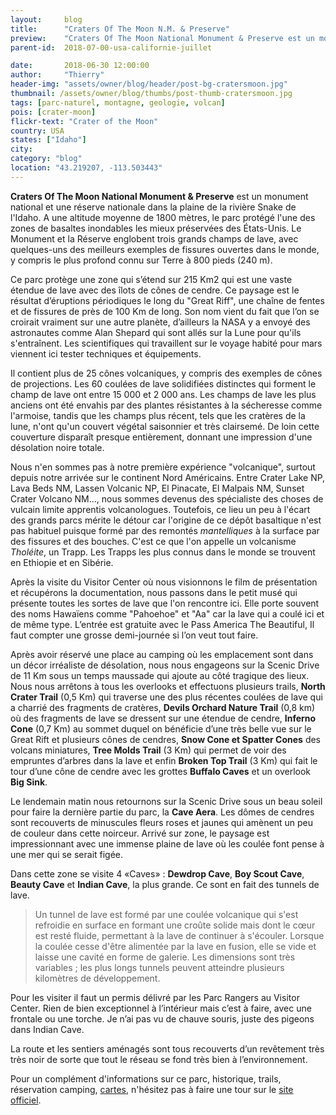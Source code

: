 ```yaml
---
layout:     blog
title:      "Craters Of The Moon N.M. & Preserve"
preview:    "Craters Of The Moon National Monument & Preserve est un monument national et une réserve nationale dans la plaine de la rivière Snake de..."
parent-id:  2018-07-00-usa-californie-juillet

date:       2018-06-30 12:00:00
author:     "Thierry"
header-img: "assets/owner/blog/header/post-bg-cratersmoon.jpg"
thumbnail: /assets/owner/blog/thumbs/post-thumb-cratersmoon.jpg
tags: [parc-naturel, montagne, geologie, volcan]
pois: [crater-moon]
flickr-text: "Crater of the Moon"
country: USA 
states: ["Idaho"]
city: 
category: "blog"
location: "43.219207, -113.503443"
---
```


**Craters Of The Moon National Monument & Preserve** est un monument national et une réserve nationale dans la plaine de la rivière Snake de l'Idaho. A une altitude moyenne de 1800 mètres, le parc protégé l'une des zones de basaltes inondables les mieux préservées des États-Unis. Le Monument et la Réserve englobent trois grands champs de lave, avec quelques-uns des meilleurs exemples de fissures ouvertes dans le monde, y compris le plus profond connu sur Terre à 800 pieds (240 m).

Ce parc protège une zone qui s’étend sur 215 Km2 qui est une vaste étendue de lave avec des îlots de cônes de cendre. Ce paysage est le résultat d’éruptions périodiques le long du "Great Riff", une chaîne de fentes et de fissures de près de 100 Km de long. Son nom vient du fait que l’on se croirait vraiment sur une autre planète, d’ailleurs la NASA y a envoyé des astronautes comme Alan Shepard qui sont allés sur la Lune pour qu'ils s'entraînent. Les scientifiques qui travaillent sur le voyage habité pour mars viennent ici tester techniques et équipements.

Il contient plus de 25 cônes volcaniques, y compris des exemples de cônes de projections. Les 60 coulées de lave solidifiées distinctes qui forment le champ de lave ont entre 15 000 et 2 000 ans. Les champs de lave les plus anciens ont été envahis par des plantes résistantes à la sécheresse comme l'armoise, tandis que les champs plus récent, tels que les cratères de la lune, n'ont qu'un couvert végétal saisonnier et très clairsemé. De loin cette couverture disparaît presque entièrement, donnant une impression d'une désolation noire totale.

Nous n'en sommes pas à notre première expérience "volcanique", surtout depuis notre arrivée sur le continent Nord Américains. Entre Crater Lake NP, Lava Beds NM, Lassen Volcanic NP, El Pinacate, El Malpais NM, Sunset Crater Volcano NM..., nous sommes devenus des spécialiste des choses de vulcain limite apprentis volcanologues. Toutefois, ce lieu un peu à l'écart des grands parcs mérite le détour car l'origine de ce dépôt basaltique n'est pas habituel puisque formé par des remontés *mantelliques* à la surface par des fissures et des bouches. C'est ce que l'on appelle un volcanisme *Tholéite*, un Trapp. Les Trapps les plus connus dans le monde se trouvent en Ethiopie et en Sibérie.

Après la visite du Visitor Center où nous visionnons le film de présentation et récupérons la documentation, nous passons dans le petit musé qui présente toutes les sortes de lave que l'on rencontre ici. Elle porte souvent des noms Hawaïens comme "Pahoehoe" et "Aa" car la lave qui a coulé ici et de même type. L’entrée est gratuite avec le Pass America The Beautiful, Il faut compter une grosse demi-journée si l’on veut tout faire.

Après avoir réservé une place au camping où les emplacement sont dans un décor irréaliste de désolation, nous nous engageons sur la Scenic Drive de 11 Km sous un temps maussade qui ajoute au côté tragique des lieux. Nous nous arrêtons à tous les overlooks et effectuons plusieurs trails, **North Crater Trail** (0,5 Km) qui traverse une des plus récentes coulées de lave qui a charrié des fragments de cratères, **Devils Orchard Nature Trail** (0,8 km) où des fragments de lave se dressent sur une étendue de cendre, **Inferno Cone** (0,7 Km) au sommet duquel on bénéficie d’une très belle vue sur le Great Rift et plusieurs cônes de cendres, **Snow Cone et Spatter Cones** des volcans miniatures, **Tree Molds Trail** (3 Km) qui permet de voir des empruntes d’arbres dans la lave et enfin **Broken Top Trail** (3 Km) qui fait le tour d’une cône de cendre avec les grottes **Buffalo Caves** et un overlook **Big Sink**.

Le lendemain matin nous retournons sur la Scenic Drive sous un beau soleil pour faire la dernière partie du parc, la **Cave Aera**. Les dômes de cendres sont recouverts de minuscules fleurs roses et jaunes qui amènent un peu de couleur dans cette noirceur. Arrivé sur zone, le paysage est impressionnant avec une immense plaine de lave où les coulée font pense à une mer qui se serait figée.

Dans cette zone se visite 4 «Caves» : **Dewdrop Cave**, **Boy Scout Cave**, **Beauty Cave** et **Indian Cave**, la plus grande. Ce sont en fait des tunnels de lave.

> Un tunnel de lave est formé par une coulée volcanique qui s'est refroidie en surface en formant une croûte solide mais dont le cœur est resté fluide, permettant à la lave de continuer à s'écouler. Lorsque la coulée cesse d'être alimentée par la lave en fusion, elle se vide et laisse une cavité en forme de galerie. Les dimensions sont très variables ; les plus longs tunnels peuvent atteindre plusieurs kilomètres de développement.

Pour les visiter il faut un permis délivré par les Parc Rangers au Visitor Center. Rien de bien exceptionnel à l’intérieur mais c’est à faire, avec une frontale ou une torche. Je n’ai pas vu de chauve souris, juste des pigeons dans Indian Cave.

La route et les sentiers aménagés sont tous recouverts d’un revêtement très très noir de sorte que tout le réseau se fond très bien à l’environnement.

Pour un complément d'informations sur ce parc, historique, trails, réservation camping, [cartes](https://www.nps.gov/crmo/planyourvisit/maps.htm), n'hésitez pas à faire une tour sur le [site officiel](http://www.www.nps.gov/crmo/index.htm).